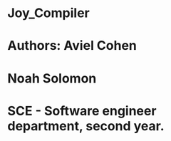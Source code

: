 # Joy_Compiler
# Authors: Aviel Cohen
#          Noah Solomon
# SCE - Software engineer department, second year.
